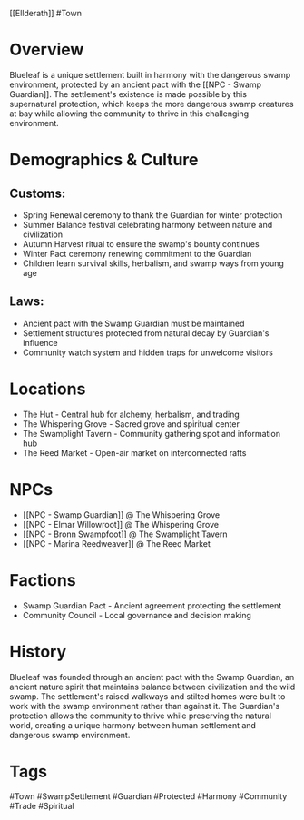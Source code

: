 [[Ellderath]] #Town

# Overview

Blueleaf is a unique settlement built in harmony with the dangerous swamp environment, protected by an ancient pact with the [[NPC - Swamp Guardian]]. The settlement's existence is made possible by this supernatural protection, which keeps the more dangerous swamp creatures at bay while allowing the community to thrive in this challenging environment.

# Demographics & Culture

## Customs:

- Spring Renewal ceremony to thank the Guardian for winter protection
- Summer Balance festival celebrating harmony between nature and civilization
- Autumn Harvest ritual to ensure the swamp's bounty continues
- Winter Pact ceremony renewing commitment to the Guardian
- Children learn survival skills, herbalism, and swamp ways from young age

## Laws:

- Ancient pact with the Swamp Guardian must be maintained
- Settlement structures protected from natural decay by Guardian's influence
- Community watch system and hidden traps for unwelcome visitors

# Locations

- The Hut - Central hub for alchemy, herbalism, and trading
- The Whispering Grove - Sacred grove and spiritual center
- The Swamplight Tavern - Community gathering spot and information hub
- The Reed Market - Open-air market on interconnected rafts

# NPCs

- [[NPC - Swamp Guardian]] @ The Whispering Grove
- [[NPC - Elmar Willowroot]] @ The Whispering Grove
- [[NPC - Bronn Swampfoot]] @ The Swamplight Tavern
- [[NPC - Marina Reedweaver]] @ The Reed Market

# Factions

- Swamp Guardian Pact - Ancient agreement protecting the settlement
- Community Council - Local governance and decision making

# History

Blueleaf was founded through an ancient pact with the Swamp Guardian, an ancient nature spirit that maintains balance between civilization and the wild swamp. The settlement's raised walkways and stilted homes were built to work with the swamp environment rather than against it. The Guardian's protection allows the community to thrive while preserving the natural world, creating a unique harmony between human settlement and dangerous swamp environment.

# Tags

#Town #SwampSettlement #Guardian #Protected #Harmony #Community #Trade #Spiritual
